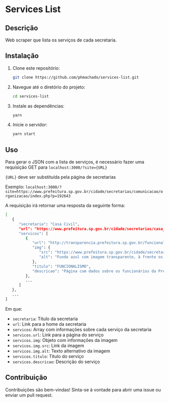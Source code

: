 # Services List

## Descrição

Web scraper que lista os serviços de cada secretaria.

## Instalação

1. Clone este repositório:

   ```bash
   git clone https://github.com/phmachado/services-list.git
   ```

2. Navegue até o diretório do projeto:

   ```bash
   cd services-list
   ```

3. Instale as dependências:

   ```bash
   yarn
   ```

4. Inicie o servidor:

   ```bash
   yarn start
   ```

## Uso

Para gerar o JSON com a lista de serviços, é necessário fazer uma requisição GET para `localhost:3000/?site={URL}`

`{URL}` deve ser substituída pela página de secretarias

Exemplo: `localhost:3000/?site=https://www.prefeitura.sp.gov.br/cidade/secretarias/comunicacao/organizacao/index.php?p=192643`

A requisição irá retornar uma resposta da seguinte forma:

```bash
[
   {
      "secretaria": "Casa Civil",
      "url": "https://www.prefeitura.sp.gov.br/cidade/secretarias/casa_civil/",
      "servicos": [
         {
            "url": "http://transparencia.prefeitura.sp.gov.br/funcionalismo/",
            "img": {
               "src": "https://www.prefeitura.sp.gov.br/cidade/secretarias/upload/chamadas/whatsapp_image_2023-04-28_at_12_1682706045.51",
               "alt": "Fundo azul com imagem transparente, à frente os dizeres Portal da Transparência e logo da Prefeitura de São Paulo acima"
            },
            "titulo": "FUNCIONALISMO",
            "descricao": "Página com dados sobre os funcionários da Prefeitura extraídos do SIGPEC (Sistema Integrado de Gestão de Pessoas e Competências) e que têm como referência o mês anterior ao corrente"
         },
         ...
      ]
   },
   ...
]
```

Em que:

- `secretaria`: Título da secretaria
- `url`: Link para a home da secretaria
- `servicos`: Array com informações sobre cada serviço da secretaria
- `servicos.url`: Link para a página do serviço
- `servicos.img`: Objeto com informações da imagem
- `servicos.img.src`: Link da imagem
- `servicos.img.alt`: Texto alternativo da imagem
- `servicos.titulo`: Título do serviço
- `servicos.descricao`: Descrição do serviço

## Contribuição

Contribuições são bem-vindas! Sinta-se à vontade para abrir uma issue ou enviar um pull request.

